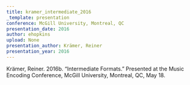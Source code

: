 ```yaml
---
title: kramer_intermediate_2016
_template: presentation
conference: McGill University, Montreal, QC
presentation_date: 2016
author: ehopkins
upload: None
presentation_author: Krämer, Reiner
presentation_year: 2016
---
```

Krämer, Reiner. 2016b. “Intermediate Formats.” Presented at the Music Encoding Conference, McGill University, Montreal, QC, May 18.